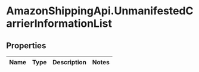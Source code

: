 # AmazonShippingApi.UnmanifestedCarrierInformationList

## Properties
Name | Type | Description | Notes
------------ | ------------- | ------------- | -------------


